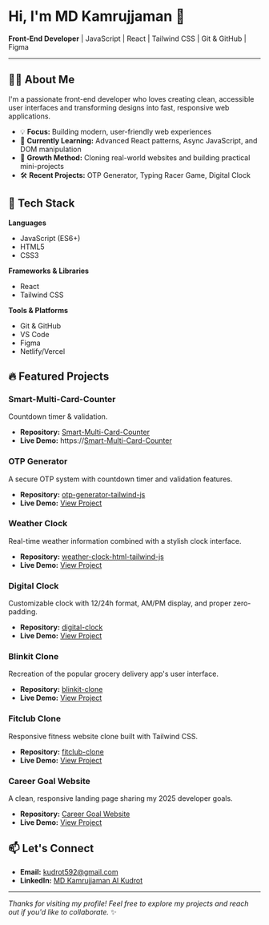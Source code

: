 # Hi, I'm MD Kamrujjaman 👋

**Front‑End Developer** | JavaScript | React | Tailwind CSS | Git & GitHub | Figma

---

## 👨‍💻 About Me

I'm a passionate front-end developer who loves creating clean, accessible user interfaces and transforming designs into fast, responsive web applications.

- 💡 **Focus:** Building modern, user-friendly web experiences
- 🚀 **Currently Learning:** Advanced React patterns, Async JavaScript, and DOM manipulation
- 🧩 **Growth Method:** Cloning real-world websites and building practical mini-projects
- 🛠️ **Recent Projects:** OTP Generator, Typing Racer Game, Digital Clock

## 🧰 Tech Stack

**Languages**

- JavaScript (ES6+)
- HTML5
- CSS3

**Frameworks & Libraries**

- React
- Tailwind CSS

**Tools & Platforms**

- Git & GitHub
- VS Code
- Figma
- Netlify/Vercel

## 🔥 Featured Projects

### Smart-Multi-Card-Counter 

Countdown timer & validation.
- **Repository:** [Smart-Multi-Card-Counter](https://github.com/md-kamrujjaman-al-kudrot-dev/Counter-App-js)
- **Live Demo:** https://[Smart-Multi-Card-Counter](https://smart-multi-card-counter-kk.netlify.app/)

### OTP Generator

A secure OTP system with countdown timer and validation features.

- **Repository:** [otp-generator-tailwind-js](https://github.com/md-kamrujjaman-al-kudrot-dev/otp-generator-tailwind-js)
- **Live Demo:** [View Project](https://otp-generator-tailwind-js.netlify.app/)

### Weather Clock

Real-time weather information combined with a stylish clock interface.

- **Repository:** [weather-clock-html-tailwind-js](https://github.com/md-kamrujjaman-al-kudrot-dev/weather-clock-html-tailwind-js)
- **Live Demo:** [View Project](https://weather-clock-html-tailwind-js.netlify.app/)

### Digital Clock

Customizable clock with 12/24h format, AM/PM display, and proper zero-padding.

- **Repository:** [digital-clock](https://github.com/md-kamrujjaman-al-kudrot-dev/digital-clock)
- **Live Demo:** [View Project](https://digital-clock-html-tailwind-js.netlify.app/)

### Blinkit Clone

Recreation of the popular grocery delivery app's user interface.

- **Repository:** [blinkit-clone](https://github.com/md-kamrujjaman-al-kudrot-dev/blinkit-clone)
- **Live Demo:** [View Project](https://blinkit-created-by-kudrot.netlify.app/)

### Fitclub Clone

Responsive fitness website clone built with Tailwind CSS.

- **Repository:** [fitclub-clone](https://github.com/md-kamrujjaman-al-kudrot-dev/Fitclub-This-is-my-first-website-where-I-use-tailwindcss-)
- **Live Demo:** [View Project](https://fitclub-responsive-tailwind-kudrot.netlify.app/)

### Career Goal Website

A clean, responsive landing page sharing my 2025 developer goals.

- **Repository:** [Career Goal Website](https://github.com/md-kamrujjaman-al-kudrot-dev/career-goal-website-html-vanillaCSS?tab=readme-ov-file)
- **Live Demo:** [View Project](https://md-kamrujjaman-al-kudrot-dev.github.io/career-goal-website-html-vanillaCSS/)

## 📫 Let's Connect

- **Email:** [kudrot592@gmail.com](mailto:kudrot592@gmail.com)
- **LinkedIn:** [MD Kamrujjaman Al Kudrot](https://www.linkedin.com/in/md-kamrujjaman-al-kudrot-60b924363/)

---

_Thanks for visiting my profile! Feel free to explore my projects and reach out if you'd like to collaborate._ ✨
